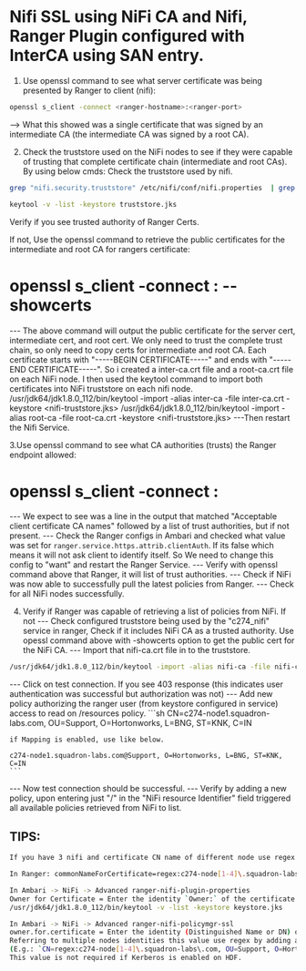 # Nifi SSL using NiFi CA and Nifi, Ranger Plugin configured with InterCA using SAN entry.

1. Use openssl command to see what server certificate was being presented by Ranger to client (nifi): 
```sh 
openssl s_client -connect <ranger-hostname>:<ranger-port> 
```
--> What this showed was a single certificate that was signed by an intermediate CA (the intermediate CA was signed by a root CA). 

2. Check the truststore used on the NiFi nodes to see if they were capable of trusting that complete certificate chain (intermediate and root CAs). 
By using below cmds:
Check the truststore used by nifi.
```sh
grep "nifi.security.truststore" /etc/nifi/conf/nifi.properties  | grep "jks"

keytool -v -list -keystore truststore.jks
```
Verify if you see trusted authority of Ranger Certs.

If not, Use the openssl command to retrieve the public certificates for the intermediate and root CA for rangers certificate: 
# openssl s_client -connect <ranger-hostname>:<ranger-port> --showcerts 

--- The above command will output the public certificate for the server cert, intermediate cert, and root cert. We only need to trust the complete trust chain, so only need to copy certs for intermediate and root CA. Each certificate starts with "-----BEGIN CERTIFICATE-----" and ends with "-----END CERTIFICATE-----". So i created a inter-ca.crt file and a root-ca.crt file on each NiFi node. I then used the keytool command to import both certificates into NiFi truststore on each nifi node. 
/usr/jdk64/jdk1.8.0_112/bin/keytool -import -alias inter-ca -file inter-ca.crt -keystore <nifi-truststore.jks> 
/usr/jdk64/jdk1.8.0_112/bin/keytool -import -alias root-ca -file root-ca.crt -keystore <nifi-truststore.jks> 
---Then restart the Nifi Service.

3.Use openssl command to see what CA authorities (trusts) the Ranger endpoint allowed: 
# openssl s_client -connect <ranger-hostname>:<ranger-port> 

--- We expect to see was a line in the output that matched "Acceptable client certificate CA names" followed by a list of trust authorities, but if not present. 
--- Check the Ranger configs in Ambari and checked what value was set for `ranger.service.https.attrib.clientAuth`. If its false which means it will not ask client to identify itself. So We need to change this config to "want" and restart the Ranger Service. 
--- Verify with openssl command above that Ranger, it will list of trust authorities.
--- Check if NiFi was now able to successfully pull the latest policies from Ranger. 
--- Check for all NiFi nodes successfully. 

4. Verify if Ranger was capable of retrieving a list of policies from NiFi. 
If not
--- Check configured truststore being used by the "c274_nifi" service in ranger, Check if it includes NiFi CA as a trusted authority. Use opessl command above with -showcerts option to get the public cert for the NiFi CA. 
--- Import that nifi-ca.crt file in to the truststore. 
```sh
/usr/jdk64/jdk1.8.0_112/bin/keytool -import -alias nifi-ca -file nifi-ca.crt -keystore truststore-pravin.jk
```
--- Click on test connection. If you see 403 response (this indicates user authentication was successful but authorization was not) 
--- Add new policy authorizing the ranger user (from keystore configured in service) access to read on /resources policy.
    ```sh
    CN=c274-node1.squadron-labs.com, OU=Support, O=Hortonworks, L=BNG, ST=KNK, C=IN
    
    if Mapping is enabled, use like below.
    
    c274-node1.squadron-labs.com@Support, O=Hortonworks, L=BNG, ST=KNK, C=IN 
    ```
--- Now test connection should be successful. 
--- Verify by  adding a new policy, upon entering just "/" in the "NiFi resource Identifier" field triggered all available policies retrieved from NiFi to list. 

## TIPS:
```bash
If you have 3 nifi and certificate CN name of different node use regex expression.

In Ranger: commonNameForCertificate=regex:c274-node[1-4]\.squadron-labs\.com

In Ambari -> NiFi -> Advanced ranger-nifi-plugin-properties
Owner for Certificate = Enter the identity `Owner:` of the certificate used by ranger
/usr/jdk64/jdk1.8.0_112/bin/keytool -v -list -keystore keystore.jks

In Ambari -> NiFi -> Advanced ranger-nifi-policymgr-ssl
owner.for.certificate = Enter the identity (Distinguished Name or DN) of the nifi node(s) that will communicate with Ranger. 
Referring to multiple nodes identities this value use regex by adding a regex prefix along with the expression 
(E.g.: `CN=regex:c274-node[1-4]\.squadron-labs\.com, OU=Support, O=Hortonworks, L=BNG, ST=KNK, C=IN` to match multiple DN using 1 through 9). 
This value is not required if Kerberos is enabled on HDF.
```

